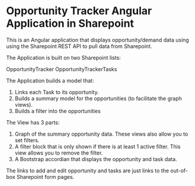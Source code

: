 # Opportunity Tracker Angular Application in Sharepoint

This is an Angular application that displays opportunity/demand data using using the Sharepoint REST API to pull data from Sharepoint.

The Application is built on two Sharepoint lists:

OpportunityTracker
OpportunityTrackerTasks


The Application builds a model that:

1. Links each Task to its opportunity.
2. Builds a summary model for the opportunities (to facilitate the graph views).
3. Builds a filter into the opportunities


The View has 3 parts:

1. Graph of the summary opportunity data. These views also allow you to set filters.
2. A filter block that is only shown if there is at least 1 active filter. This view allows you to remove the filter.
3. A Bootstrap accordian that displays the opportunity and task data. 

The links to add and edit opportunity and tasks are just links to the out-of-box Sharepoint form pages.

 





